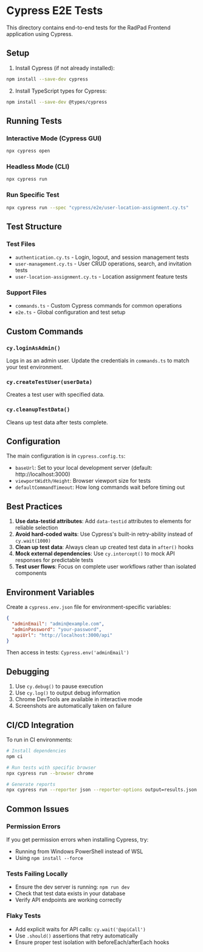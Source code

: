# Cypress E2E Tests

This directory contains end-to-end tests for the RadPad Frontend application using Cypress.

## Setup

1. Install Cypress (if not already installed):
```bash
npm install --save-dev cypress
```

2. Install TypeScript types for Cypress:
```bash
npm install --save-dev @types/cypress
```

## Running Tests

### Interactive Mode (Cypress GUI)
```bash
npx cypress open
```

### Headless Mode (CLI)
```bash
npx cypress run
```

### Run Specific Test
```bash
npx cypress run --spec "cypress/e2e/user-location-assignment.cy.ts"
```

## Test Structure

### Test Files

- `authentication.cy.ts` - Login, logout, and session management tests
- `user-management.cy.ts` - User CRUD operations, search, and invitation tests  
- `user-location-assignment.cy.ts` - Location assignment feature tests

### Support Files

- `commands.ts` - Custom Cypress commands for common operations
- `e2e.ts` - Global configuration and test setup

## Custom Commands

### `cy.loginAsAdmin()`
Logs in as an admin user. Update the credentials in `commands.ts` to match your test environment.

### `cy.createTestUser(userData)`
Creates a test user with specified data.

### `cy.cleanupTestData()`
Cleans up test data after tests complete.

## Configuration

The main configuration is in `cypress.config.ts`:

- `baseUrl`: Set to your local development server (default: http://localhost:3000)
- `viewportWidth/Height`: Browser viewport size for tests
- `defaultCommandTimeout`: How long commands wait before timing out

## Best Practices

1. **Use data-testid attributes**: Add `data-testid` attributes to elements for reliable selection
2. **Avoid hard-coded waits**: Use Cypress's built-in retry-ability instead of `cy.wait(1000)`
3. **Clean up test data**: Always clean up created test data in `after()` hooks
4. **Mock external dependencies**: Use `cy.intercept()` to mock API responses for predictable tests
5. **Test user flows**: Focus on complete user workflows rather than isolated components

## Environment Variables

Create a `cypress.env.json` file for environment-specific variables:

```json
{
  "adminEmail": "admin@example.com",
  "adminPassword": "your-password",
  "apiUrl": "http://localhost:3000/api"
}
```

Then access in tests: `Cypress.env('adminEmail')`

## Debugging

1. Use `cy.debug()` to pause execution
2. Use `cy.log()` to output debug information
3. Chrome DevTools are available in interactive mode
4. Screenshots are automatically taken on failure

## CI/CD Integration

To run in CI environments:

```bash
# Install dependencies
npm ci

# Run tests with specific browser
npx cypress run --browser chrome

# Generate reports
npx cypress run --reporter json --reporter-options output=results.json
```

## Common Issues

### Permission Errors
If you get permission errors when installing Cypress, try:
- Running from Windows PowerShell instead of WSL
- Using `npm install --force`

### Tests Failing Locally
- Ensure the dev server is running: `npm run dev`
- Check that test data exists in your database
- Verify API endpoints are working correctly

### Flaky Tests
- Add explicit waits for API calls: `cy.wait('@apiCall')`
- Use `.should()` assertions that retry automatically
- Ensure proper test isolation with beforeEach/afterEach hooks